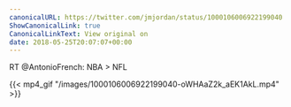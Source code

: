 ```yaml
---
canonicalURL: https://twitter.com/jmjordan/status/1000106006922199040
ShowCanonicalLink: true
CanonicalLinkText: View original on
date: 2018-05-25T20:07:07+00:00
---
```

RT @AntonioFrench: NBA &gt; NFL

{{< mp4_gif "/images/1000106006922199040-oWHAaZ2k_aEK1AkL.mp4" >}}